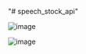 "# speech_stock_api" 


![image](https://user-images.githubusercontent.com/98496684/206564754-7d3490a3-dd79-4bb4-bab1-b0c8ab068cad.png)

![image](https://user-images.githubusercontent.com/98496684/206564615-4b4a51c2-bfef-4f2c-bc99-4cf7f94ebbe3.png)
